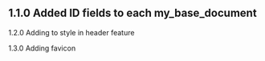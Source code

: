 1.1.0
Added ID fields to each my_base_document
---

1.2.0
Adding to style in header feature

1.3.0
Adding favicon
